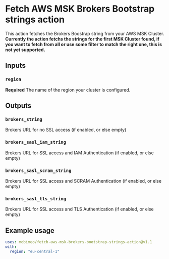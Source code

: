 # Fetch AWS MSK Brokers Bootstrap strings action

This action fetches the Brokers Boostrap string from your AWS MSK Cluster.
**Currently the action fetchs the strings for the first MSK Cluster found, if you want to fetch from all or use some filter to match the right one, this is not yet supported.**

## Inputs

### `region`

**Required** The name of the region your cluster is configured.

## Outputs

### `brokers_string`

Brokers URL for no SSL access (if enabled, or else empty)

### `brokers_sasl_iam_string`

Brokers URL for SSL access and IAM Authentication (if enabled, or else empty)

### `brokers_sasl_scram_string`

Brokers URL for SSL access and SCRAM Authentication (if enabled, or else empty)

### `brokers_sasl_tls_string`

Brokers URL for SSL access and TLS Authentication (if enabled, or else empty)

## Example usage

``` yaml
uses: mobimeo/fetch-aws-msk-brokers-bootstrap-strings-action@v1.1
with:
  region: "eu-central-1"
```
